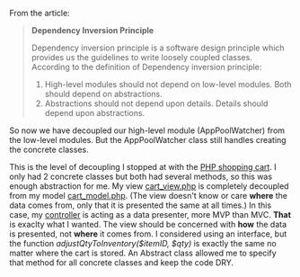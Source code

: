From the article:

>**Dependency Inversion Principle** 
>
>Dependency inversion principle is a software design principle which provides us the guidelines to write loosely coupled classes. According to the definition of Dependency inversion principle:
>
>    1. High-level modules should not depend on low-level modules. Both should depend on abstractions.
>    2. Abstractions should not depend upon details. Details should depend upon abstractions.

So now we have decoupled our high-level module (AppPoolWatcher) from the low-level modules.  But the AppPoolWatcher class still handles creating the concrete classes.

  This is the level of decoupling I stopped at with the [PHP shopping cart](https://github.com/TheFabulousCube/Abstract-Cart-PHP-). I only had 2 concrete classes but both had several methods, so this was enough abstraction for me.  My view [cart_view.php](https://github.com/TheFabulousCube/Abstract-Cart-PHP-/blob/master/cart_view.php) is completely decoupled from my model [cart_model.php](https://github.com/TheFabulousCube/Abstract-Cart-PHP-/blob/master/cart_model.php).  (The view doesn't know or care **where** the data comes from, only that it is presented the same at all times.)
    In this case, my [controller](https://github.com/TheFabulousCube/Abstract-Cart-PHP-/blob/master/cart.php) is acting as a data presenter, more MVP than MVC.  **That** is exaclty what I wanted.  The view should be concerned with **how** the data is presented, not **where** it comes from.  I considered using an interface, but the function *adjustQtyToInventory($itemID, $qty)* is exactly the same no matter where the cart is stored. An Abstract class allowed me to specify that method for all concrete classes and keep the code DRY.
